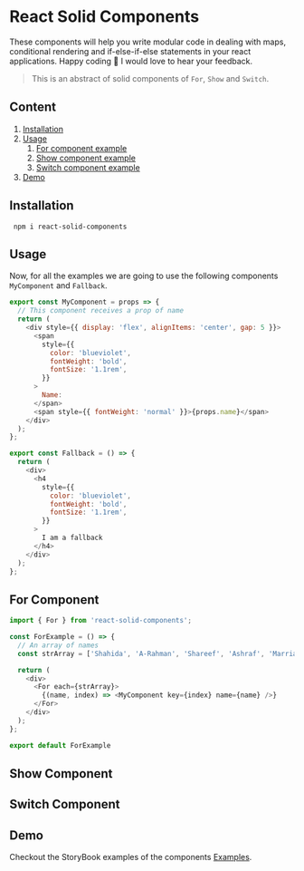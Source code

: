 # React Solid Components

These components will help you write modular code in dealing with maps, conditional rendering and if-else-if-else statements in your react applications. Happy coding 🎉 I would love to hear your feedback.

> This is an abstract of solid components of `For`, `Show` and `Switch`.

## Content

1. [Installation](#instal)
2. [Usage](#usage)
   1. [For component example](#for)
   2. [Show component example](#show)
   3. [Switch component example](#show)
3. [Demo](#demo)

<a id="instal"></a>

## Installation

```
 npm i react-solid-components
```

<a id="usage"></a>

## Usage

Now, for all the examples we are going to use the following components
`MyComponent` and `Fallback`.

```javascript
export const MyComponent = props => {
  // This component receives a prop of name
  return (
    <div style={{ display: 'flex', alignItems: 'center', gap: 5 }}>
      <span
        style={{
          color: 'blueviolet',
          fontWeight: 'bold',
          fontSize: '1.1rem',
        }}
      >
        Name:
      </span>
      <span style={{ fontWeight: 'normal' }}>{props.name}</span>
    </div>
  );
};

export const Fallback = () => {
  return (
    <div>
      <h4
        style={{
          color: 'blueviolet',
          fontWeight: 'bold',
          fontSize: '1.1rem',
        }}
      >
        I am a fallback
      </h4>
    </div>
  );
};
```

<a id="for"></a>

## For Component

```javascript
import { For } from 'react-solid-components';

const ForExample = () => {
  // An array of names
  const strArray = ['Shahida', 'A-Rahman', 'Shareef', 'Ashraf', 'Marriam'];

  return (
    <div>
      <For each={strArray}>
        {(name, index) => <MyComponent key={index} name={name} />}
      </For>
    </div>
  );
};

export default ForExample

```

<a id="show"></a>

## Show Component

<a id="switch"></a>

## Switch Component

<a id="demo"></a>

## Demo

Checkout the StoryBook examples of the components [Examples](https://6612a8ded5a143f472ba34e6-kuueaosgda.chromatic.com).
